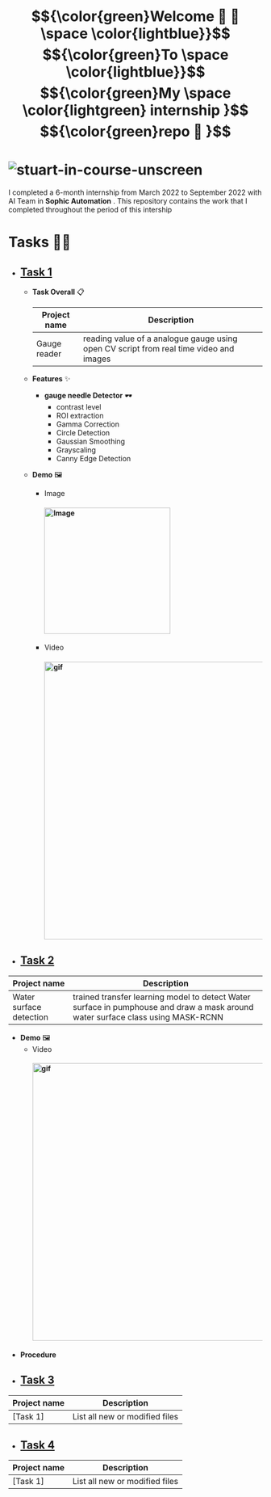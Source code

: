 # $${\color{green}Welcome 👐 🤠 \space \color{lightblue}}$$ $${\color{green}To \space \color{lightblue}}$$ $${\color{green}My \space \color{lightgreen} internship }$$ $${\color{green}repo 📔 }$$  &nbsp;&nbsp;&nbsp;&nbsp;&nbsp;&nbsp;&nbsp;&nbsp;&nbsp;&nbsp;&nbsp;&nbsp;&nbsp;&nbsp;&nbsp;&nbsp;&nbsp;&nbsp;&nbsp;&nbsp;&nbsp;&nbsp;&nbsp;&nbsp;&nbsp;&nbsp;&nbsp; ![stuart-in-course-unscreen](https://user-images.githubusercontent.com/34875234/189671078-734118a7-a773-4f07-80d5-e54e2e1b334d.gif) 


I completed a 6-month  internship from March 2022 to September 2022 with AI Team in **Sophic Automation** . This repository contains the work that I completed throughout the period of this intership  

# Tasks 👨‍💻
- ## [Task 1](https://github.com/Mohamed1-2/internship_tasks/tree/main/gauge_reader)
  - **Task Overall** 📋
  
     | Project name | Description |
     | --- | --- |
     | Gauge reader | reading value of a analogue gauge using open CV script from real time video and images|
  - **Features** ✨
      - **gauge needle Detector** 🕶
           * contrast level 
           * ROI extraction
           * Gamma Correction
           * Circle Detection
           * Gaussian Smoothing
           * Grayscaling 
           * Canny Edge Detection
           
  -  **Demo** 🖼️
      -  Image 
         #### <img src="https://user-images.githubusercontent.com/34875234/189685455-23ce2854-ee39-47f3-82c3-98ca9279be0f.jpeg" alt="Image" width="250"/>
        
      -  Video
         #### <img src="https://user-images.githubusercontent.com/34875234/189687456-7465803a-b216-4715-9032-0eac025d38ea.gif" alt="gif" width="550"/>


* ## [Task 2](#team-members)

| Project name | Description |
| --- | --- |
| Water surface detection | trained transfer learning model to detect Water surface in pumphouse and draw a mask around water surface class using MASK-RCNN   |
   
  -  **Demo** 🖼️
        -  Video
           #### <img src="https://user-images.githubusercontent.com/34875234/190196592-06d1b704-0148-49ab-a201-cd15e82277ee.gif" alt="gif" width="550"/>
  -  **Procedure**
  
* ## [Task 3](#team-members)

| Project name | Description |
| --- | --- |
| [Task 1] | List all new or modified files |

* ## [Task 4](#team-members)

| Project name | Description |
| --- | --- |
| [Task 1] | List all new or modified files |
